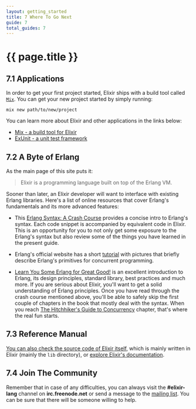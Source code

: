 ```yaml
---
layout: getting_started
title: 7 Where To Go Next
guide: 7
total_guides: 7
---
```


# {{ page.title }}

## 7.1 Applications

In order to get your first project started, Elixir ships with a build tool called [`Mix`](/getting_started/mix/1.html). You can get your new project started by simply running:

    mix new path/to/new/project

You can learn more about Elixir and other applications in the links below:

* [Mix - a build tool for Elixir](/getting_started/mix/1.html)
* [ExUnit - a unit test framework](/getting_started/ex_unit/1.html)

## 7.2 A Byte of Erlang

As the main page of this site puts it:

> Elixir is a programming language built on top of the Erlang VM.

Sooner than later, an Elixir developer will want to interface with existing Erlang libraries. Here's a list of online resources that cover Erlang's fundamentals and its more advanced features:

* This [Erlang Syntax: A Crash Course][1] provides a concise intro to Erlang's syntax. Each code snippet is accompanied by equivalent code in Elixir. This is an opportunity for you to not only get some exposure to the Erlang's syntax but also review some of the things you have learned in the present guide.

* Erlang's official website has a short [tutorial][2] with pictures that briefly describe Erlang's primitives for concurrent programming.

* [Learn You Some Erlang for Great Good!][4] is an excellent introduction to Erlang, its design principles, standard library, best practices and much more. If you are serious about Elixir, you'll want to get a solid understanding of Erlang principles. Once you have read through the crash course mentioned above, you'll be able to safely skip the first couple of chapters in the book that mostly deal with the syntax. When you reach [The Hitchhiker's Guide to Concurrency][5] chapter, that's where the real fun starts.

## 7.3 Reference Manual

[You can also check the source code of Elixir itself][3], which is mainly written in Elixir (mainly the `lib` directory), or [explore Elixir's documentation][7].

## 7.4 Join The Community

Remember that in case of any difficulties, you can always visit the **#elixir-lang** channel on **irc.freenode.net** or send a message to the [mailing list][6]. You can be sure that there will be someone willing to help.

  [1]: http://elixir-lang.org/crash-course.html
  [2]: http://www.erlang.org/course/concurrent_programming.html
  [3]: https://github.com/elixir-lang/elixir
  [4]: http://learnyousomeerlang.com/
  [5]: http://learnyousomeerlang.com/the-hitchhikers-guide-to-concurrency
  [6]: http://groups.google.com/group/elixir-lang-core
  [7]: http://elixir-lang.org/docs/
